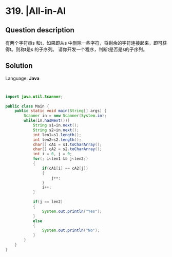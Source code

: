 # 319. |All-in-Al

## Question description


有两个字符串s 和t，如果即从s 中删除一些字符，将剩余的字符连接起来，即可获得t。则称t是s 的子序列。
 请你开发一个程序，判断t是否是s的子序列。


## Solution

Language: **Java**

```Java


import java.util.Scanner;
 
public class Main {
    public static void main(String[] args) {
        Scanner in = new Scanner(System.in);
        while(in.hasNext()){
            String s1=in.next();
            String s2=in.next();
            int len1=s1.length();
            int len2=s2.length();
            char[] cA1 = s1.toCharArray();
            char[] cA2 = s2.toCharArray();
            int i = 0, j = 0;
            for(; i<len1 && j<len2;)
            {
                if(cA1[i] == cA2[j])
                {
                    j++;
                }
                i++;
            }
              
            if(j == len2)
            {
                System.out.println("Yes");
            }
            else
            {
                System.out.println("No");
            }
        }
    }
}
```


